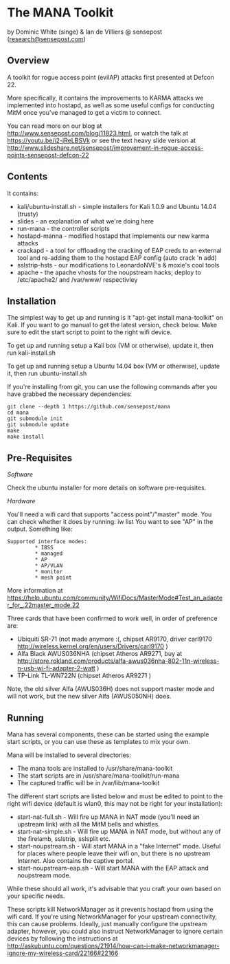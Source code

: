 The MANA Toolkit
================
by Dominic White (singe) & Ian de Villiers @ sensepost (research@sensepost.com)

Overview
--------
A toolkit for rogue access point (evilAP) attacks first presented at Defcon 22.

More specifically, it contains the improvements to KARMA attacks we implemented into hostapd, as well as some useful configs for conducting MitM once you've managed to get a victim to connect.

You can read more on our blog at http://www.sensepost.com/blog/11823.html, or watch the talk at https://youtu.be/i2-jReLBSVk or see the text heavy slide version at http://www.slideshare.net/sensepost/improvement-in-rogue-access-points-sensepost-defcon-22

Contents
--------

It contains:
* kali/ubuntu-install.sh - simple installers for Kali 1.0.9 and Ubuntu 14.04 (trusty)
* slides - an explanation of what we're doing here
* run-mana - the controller scripts
* hostapd-manna - modified hostapd that implements our new karma attacks
* crackapd - a tool for offloading the cracking of EAP creds to an external tool and re-adding them to the hostapd EAP config (auto crack 'n add)
* sslstrip-hsts - our modifications to LeonardoNVE's & moxie's cool tools
* apache - the apache vhosts for the noupstream hacks; deploy to /etc/apache2/ and /var/www/ respectivley

Installation
------------

The simplest way to get up and running is it "apt-get install mana-toolkit" on Kali. If you want to go manual to get the latest version, check below. Make sure to edit the start script to point to the right wifi device.

To get up and running setup a Kali box (VM or otherwise), update it, then run kali-install.sh

To get up and running setup a Ubuntu 14.04 box (VM or otherwise), update it, then run ubuntu-install.sh

If you're installing from git, you can use the following commands after you have grabbed the necessary dependencies:
```
git clone --depth 1 https://github.com/sensepost/mana
cd mana
git submodule init
git submodule update
make
make install
```

Pre-Requisites
--------------

_Software_

Check the ubuntu installer for more details on software pre-requisites.

_Hardware_

You'll need a wifi card that supports "access point"/"master" mode. You can check whether it does by running:
    iw list
You want to see "AP" in the output. Something like:
```
Supported interface modes:
         * IBSS
         * managed
         * AP
         * AP/VLAN
         * monitor
         * mesh point
```
More information at https://help.ubuntu.com/community/WifiDocs/MasterMode#Test_an_adapter_for_.22master_mode.22

Three cards that have been confirmed to work well, in order of preference are:
* Ubiquiti SR-71 (not made anymore :(, chipset AR9170, driver carl9170 http://wireless.kernel.org/en/users/Drivers/carl9170 ) 
* Alfa Black AWUS036NHA (chipset Atheros AR9271, buy at http://store.rokland.com/products/alfa-awus036nha-802-11n-wireless-n-usb-wi-fi-adapter-2-watt ) 
* TP-Link TL-WN722N (chipset Atheros AR9271 )

Note, the old silver Alfa (AWUS036H) does not support master mode and will not work, but the new silver Alfa (AWUS050NH) does.

Running
-------

Mana has several components, these can be started using the example start scripts, or you can use these as templates to mix your own.

Mana will be installed to several directories:
* The mana tools are installed to /usr/share/mana-toolkit
* The start scripts are in /usr/share/mana-toolkit/run-mana
* The captured traffic will be in /var/lib/mana-toolkit

The different start scripts are listed below and must be edited to point to the right wifi device (default is wlan0, this may not be right for your installation):

* start-nat-full.sh - Will fire up MANA in NAT mode (you'll need an upstream link) with all the MitM bells and whistles.
* start-nat-simple.sh - Will fire up MANA in NAT mode, but without any of the firelamb, sslstrip, sslsplit etc.
* start-noupstream.sh - Will start MANA in a "fake Internet" mode. Useful for places where people leave their wifi on, but there is no upstream Internet. Also contains the captive portal.
* start-noupstream-eap.sh - Will start MANA with the EAP attack and noupstream mode.

While these should all work, it's advisable that you craft your own based on your specific needs.

These scripts kill NetworkManager as it prevents hostapd from using the wifi card. If you're using NetworkManager for your upstream connectivity, this can cause problems. Ideally, just manually configure the upstream adapter, however, you could also instruct NetworkManager to ignore certain devices by following the instructions at http://askubuntu.com/questions/21914/how-can-i-make-networkmanager-ignore-my-wireless-card/22166#22166
